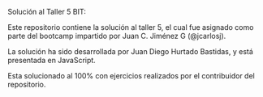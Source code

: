 Solución al Taller 5 BIT:

Este repositorio contiene la solución al taller 5, el cual fue asignado como parte del bootcamp impartido por Juan C. Jiménez G (@jcarlosj). 

La solución ha sido desarrollada por Juan Diego Hurtado Bastidas, y está presentada en JavaScript.

Esta solucionado al 100% con ejercicios realizados por el contribuidor del repositorio.

